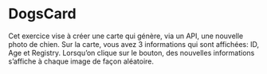 # DogsCard
Cet exercice vise à créer une carte qui génère, via un API, une nouvelle photo de chien. Sur la carte, vous avez 3 informations qui sont affichées: ID, Age et Registry. Lorsqu’on clique sur le bouton, des nouvelles informations s’affiche à chaque image de façon aléatoire.

